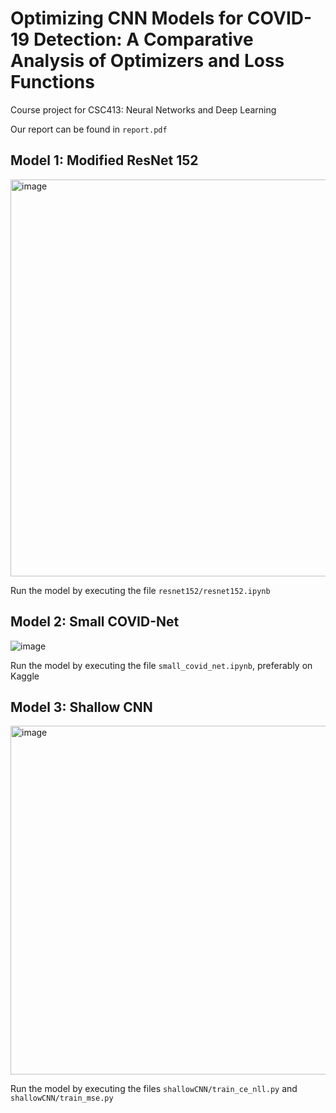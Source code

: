 # Optimizing CNN Models for COVID-19 Detection: A Comparative Analysis of Optimizers and Loss Functions
 Course project for CSC413: Neural Networks and Deep Learning

Our report can be found in `report.pdf`

## Model 1: Modified ResNet 152
<img width="635" alt="image" src="https://user-images.githubusercontent.com/32078486/233146058-6df2ce5a-bf2a-432d-89e7-133792d535be.png">

Run the model by executing the file `resnet152/resnet152.ipynb` 

## Model 2: Small COVID-Net
![image](https://user-images.githubusercontent.com/32078486/233145939-3c3c7498-67ad-45c9-9136-9ab5e1a16098.png)

Run the model by executing the file `small_covid_net.ipynb`, preferably on Kaggle

## Model 3: Shallow CNN
<img width="558" alt="image" src="https://user-images.githubusercontent.com/32078486/233146128-b10bb290-8d21-445a-b36f-2fc47ffa5488.png">

Run the model by executing the files `shallowCNN/train_ce_nll.py` and `shallowCNN/train_mse.py`
